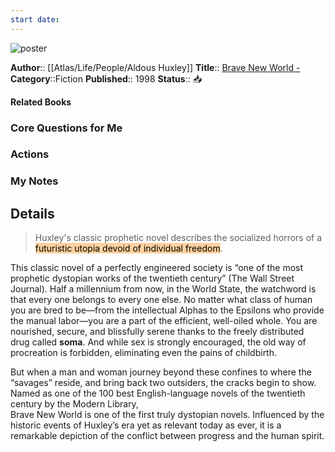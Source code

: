 ```yaml
---
start date:
---
```

![poster](http://books.google.com/books/content?id=IuZaAAAAMAAJ&printsec=frontcover&img=1&zoom=5&source=gbs_api)

**Author**:: [[Atlas/Life/People/Aldous Huxley]]
**Title**:: [Brave New World - ](http://books.google.com/books?id=IuZaAAAAMAAJ&q=intitle:brave+new+world&dq=intitle:brave+new+world&hl=&cd=1&source=gbs_api)
**Category**::Fiction
**Published**:: 1998
**Status**:: 📥

**Related Books**
### Core Questions for Me

### Actions

### My Notes

## Details
> Huxley's classic prophetic novel describes the socialized horrors of a <mark style="background: #FFB86CA6;">futuristic utopia devoid of individual freedom</mark>.

This classic novel of a perfectly engineered society is “one of the most prophetic dystopian works of the twentieth century” (The Wall Street Journal).
Half a millennium from now, in the World State, the watchword is that every one belongs to every one else. No matter what class of human you are bred to be—from the intellectual Alphas to the Epsilons who provide the manual labor—you are a part of the efficient, well-oiled whole. You are nourished, secure, and blissfully serene thanks to the freely distributed drug called **soma**. And while sex is strongly encouraged, the old way of procreation is forbidden, eliminating even the pains of childbirth. 

But when a man and woman journey beyond these confines to where the “savages” reside, and bring back two outsiders, the cracks begin to show.
Named as one of the 100 best English-language novels of the twentieth century by the Modern Library,   
Brave New World is one of the first truly dystopian novels. Influenced by the historic events of Huxley’s era yet as relevant today as ever, it is a remarkable depiction of the conflict between progress and the human spirit.

